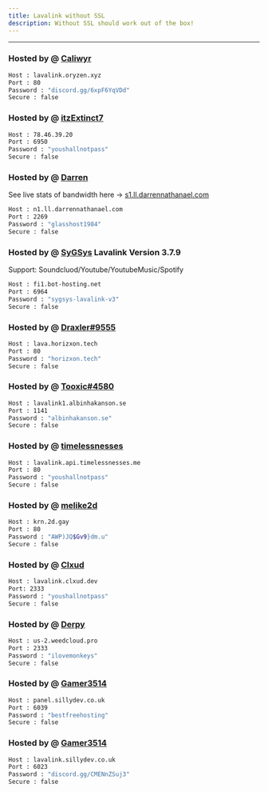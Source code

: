 ```yaml
---
title: Lavalink without SSL
description: Without SSL should work out of the box!
---
```


<!-- inject image ad -->
<div data-ea-style="stickybox" class="dark horizontal" data-ea-publisher="darrennathanaelcom" data-ea-type="image"></div>

---
### Hosted by @ [Caliwyr](https://discord.gg/6xpF6YqVDd)
```bash
Host : lavalink.oryzen.xyz
Port : 80
Password : "discord.gg/6xpF6YqVDd"
Secure : false
```

### Hosted by @ [itzExtinct7](https://youtube.com/@ItzExtinct7?si=0Wj-ayF6VLinxpuo)
```bash
Host : 78.46.39.20
Port : 6950
Password : "youshallnotpass"
Secure : false
```

### Hosted by @ [Darren](https://discord.glasshost.net)
See live stats of bandwidth here -> [s1.ll.darrennathanael.com](https://s1.ll.darrennathanael.com/)
```bash
Host : n1.ll.darrennathanael.com
Port : 2269
Password : "glasshost1984"
Secure : false
```
### Hosted by @ [SyGSys](https://rintwo.site/) Lavalink Version 3.7.9
Support: Soundcluod/Youtube/YoutubeMusic/Spotify
```bash
Host : fi1.bot-hosting.net
Port : 6964
Password : "sygsys-lavalink-v3"
Secure : false
```

### Hosted by @ [Draxler#9555](https://status.horizxon.xyz/)
```bash
Host : lava.horizxon.tech
Port : 80
Password : "horizxon.tech"
Secure : false
```

### Hosted by @ [Tooxic#4580](https://albinhakanson.se)
```bash
Host : lavalink1.albinhakanson.se
Port : 1141
Password : "albinhakanson.se"
Secure : false
```

### Hosted by @ [timelessnesses](https://timelessnesses.me)
```bash
Host : lavalink.api.timelessnesses.me
Port : 80
Password : "youshallnotpass"
Secure : false
```

### Hosted by @ [melike2d](https://2d.gay)
```bash
Host : krn.2d.gay
Port : 80
Password : "AWP)JQ$Gv9}dm.u"
Secure : false
```

### Hosted by @ [Clxud](https://discord.gg/r64qjTSHG8)
```bash
Host : lavalink.clxud.dev
Port: 2333
Password : "youshallnotpass"
Secure : false
```

### Hosted by @ [Derpy](https://weedcloud.pro)
```bash
Host : us-2.weedcloud.pro
Port : 2333
Password : "ilovemonkeys"
Secure : false
```

### Hosted by @ [Gamer3514](https://sillydev.co.uk)
```bash
Host : panel.sillydev.co.uk
Port : 6039
Password : "bestfreehosting"
Secure : false
```

### Hosted by @ [Gamer3514](https://sillydev.co.uk)
```bash
Host : lavalink.sillydev.co.uk
Port : 6023
Password : "discord.gg/CMENnZSuj3"
Secure : false
```
